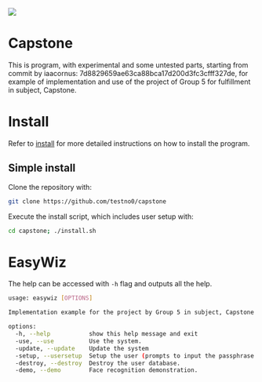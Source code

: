 ![](https://api.codiga.io/project/34257/score/svg)

# Capstone

This is program, with experimental and some untested parts, starting from commit by iaacornus: 7d8829659ae63ca88bca17d200d3fc3cfff327de, for example of implementation and use of the project of Group 5 for fulfillment in subject, Capstone.

# Install

Refer to [install](INSTALL.md) for more detailed instructions on how to install the program.

## Simple install

Clone the repository with:

```bash
git clone https://github.com/testno0/capstone
```

Execute the install script, which includes user setup with:

```bash
cd capstone; ./install.sh
```

# EasyWiz

The help can be accessed with `-h` flag and outputs all the help.

```bash
usage: easywiz [OPTIONS]

Implementation example for the project by Group 5 in subject, Capstone.

options:
  -h, --help           show this help message and exit
  -use, --use          Use the system.
  -update, --update    Update the system
  -setup, --usersetup  Setup the user (prompts to input the passphrase sent via email, if used again).
  -destroy, --destroy  Destroy the user database.
  -demo, --demo        Face recognition demonstration.
```
